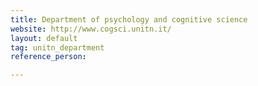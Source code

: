 ```yaml
---
title: Department of psychology and cognitive science
website: http://www.cogsci.unitn.it/
layout: default
tag: unitn_department
reference_person: 

---
```

